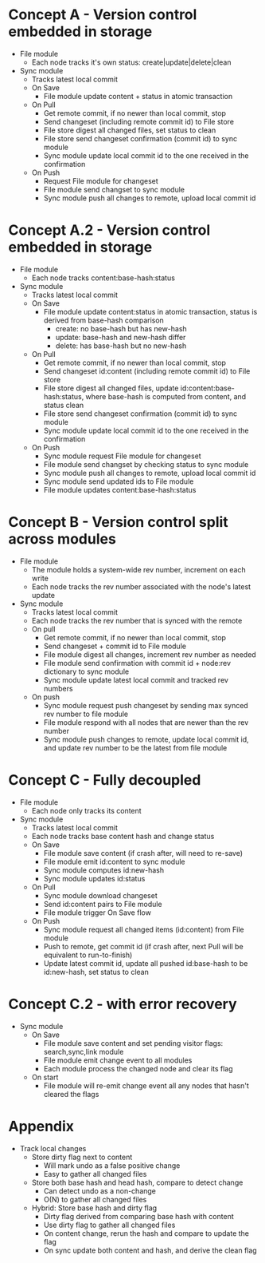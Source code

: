 # Concept A - Version control embedded in storage

- File module
  - Each node tracks it's own status: create|update|delete|clean
- Sync module
  - Tracks latest local commit
  - On Save
    - File module update content + status in atomic transaction
  - On Pull
    - Get remote commit, if no newer than local commit, stop
    - Send changeset (including remote commit id) to File store
    - File store digest all changed files, set status to clean
    - File store send changeset confirmation (commit id) to sync module
    - Sync module update local commit id to the one received in the confirmation
  - On Push
    - Request File module for changeset
    - File module send changset to sync module
    - Sync module push all changes to remote, upload local commit id

# Concept A.2 - Version control embedded in storage

- File module
  - Each node tracks content:base-hash:status
- Sync module
  - Tracks latest local commit
  - On Save
    - File module update content:status in atomic transaction, status is derived from base-hash comparison
      - create: no base-hash but has new-hash
      - update: base-hash and new-hash differ
      - delete: has base-hash but no new-hash
  - On Pull
    - Get remote commit, if no newer than local commit, stop
    - Send changeset id:content (including remote commit id) to File store
    - File store digest all changed files, update id:content:base-hash:status, where base-hash is computed from content, and status clean
    - File store send changeset confirmation (commit id) to sync module
    - Sync module update local commit id to the one received in the confirmation
  - On Push
    - Sync module request File module for changeset
    - File module send changset by checking status to sync module
    - Sync module push all changes to remote, upload local commit id
    - Sync module send updated ids to File module
    - File module updates content:base-hash:status

# Concept B - Version control split across modules

- File module
  - The module holds a system-wide rev number, increment on each write
  - Each node tracks the rev number associated with the node's latest update
- Sync module
  - Tracks latest local commit
  - Each node tracks the rev number that is synced with the remote
  - On pull
    - Get remote commit, if no newer than local commit, stop
    - Send changeset + commit id to File module
    - File module digest all changes, increment rev number as needed
    - File module send confirmation with commit id + node:rev dictionary to sync module
    - Sync module update latest local commit and tracked rev numbers
  - On push
    - Sync module request push changeset by sending max synced rev number to file module
    - File module respond with all nodes that are newer than the rev number
    - Sync module push changes to remote, update local commit id, and update rev number to be the latest from file module

# Concept C - Fully decoupled

- File module
  - Each node only tracks its content
- Sync module
  - Tracks latest local commit
  - Each node tracks base content hash and change status
  - On Save
    - File module save content (if crash after, will need to re-save)
    - File module emit id:content to sync module
    - Sync module computes id:new-hash
    - Sync module updates id:status
  - On Pull
    - Sync module download changeset
    - Send id:content pairs to File module
    - File module trigger On Save flow
  - On Push
    - Sync module request all changed items (id:content) from File module
    - Push to remote, get commit id (if crash after, next Pull will be equivalent to run-to-finish)
    - Update latest commit id, update all pushed id:base-hash to be id:new-hash, set status to clean

# Concept C.2 - with error recovery

- Sync module
  - On Save
    - File module save content and set pending visitor flags: search,sync,link module
    - File module emit change event to all modules
    - Each module process the changed node and clear its flag
  - On start
    - File module will re-emit change event all any nodes that hasn't cleared the flags

# Appendix

- Track local changes
  - Store dirty flag next to content
    - Will mark undo as a false positive change
    - Easy to gather all changed files
  - Store both base hash and head hash, compare to detect change
    - Can detect undo as a non-change
    - O(N) to gather all changed files
  - Hybrid: Store base hash and dirty flag
    - Dirty flag derived from comparing base hash with content
    - Use dirty flag to gather all changed files
    - On content change, rerun the hash and compare to update the flag
    - On sync update both content and hash, and derive the clean flag
